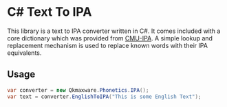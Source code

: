 # C# Text To IPA 

This library is a text to IPA converter written in C#. It comes included with a core dictionary which was provided from [CMU-IPA](http://people.umass.edu/nconstan/CMU-IPA/). A simple lookup and replacement mechanism is used to replace known words with their IPA equivalents. 

## Usage
```cs
var converter = new Qkmaxware.Phonetics.IPA();
var text = converter.EnglishToIPA("This is some English Text");
```

